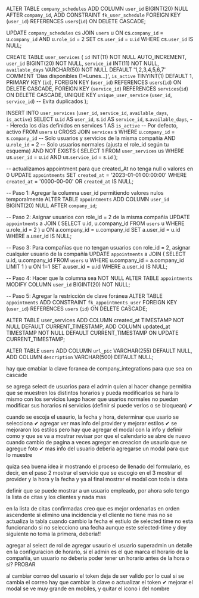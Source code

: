<!-- Agrega user_id como campo nullable (como ya lo habías planteado): -->

ALTER TABLE `company_schedules`
ADD COLUMN `user_id` BIGINT(20) NULL AFTER `company_id`,
ADD CONSTRAINT `fk_user_schedule` FOREIGN KEY (`user_id`) REFERENCES `users`(`id`) ON DELETE CASCADE;

<!-- Relación entre tablas:
Unimos company_schedules (horarios) con users mediante company_id.
Filtramos solo usuarios con rol de administrador (role_id = [ID_DEL_ROL_ADMIN]).
Actualización:
Asignamos el id del admin como user_id en los horarios donde user_id es NULL. -->

UPDATE `company_schedules` cs
JOIN `users` u ON cs.`company_id` = u.`company_id` AND u.`role_id` = 2
SET cs.`user_id` = u.`id`
WHERE cs.`user_id` IS NULL;

<!-- se cra tabla user_services -->

CREATE TABLE `user_services` (
`id` INT(11) NOT NULL AUTO_INCREMENT,
`user_id` BIGINT(20) NOT NULL,
`service_id` INT(11) NOT NULL,
`available_days` VARCHAR(50) NOT NULL DEFAULT '1,2,3,4,5,6,7' COMMENT 'Días disponibles (1=Lunes...)',
`is_active` TINYINT(1) DEFAULT 1,
PRIMARY KEY (`id`),
FOREIGN KEY (`user_id`) REFERENCES `users`(`id`) ON DELETE CASCADE,
FOREIGN KEY (`service_id`) REFERENCES `services`(`id`) ON DELETE CASCADE,
UNIQUE KEY `unique_user_service` (`user_id`, `service_id`) -- Evita duplicados
);

<!-- se llena la tabla user_services -->

INSERT INTO `user_services` (`user_id`, `service_id`, `available_days`, `is_active`)
SELECT
u.`id` AS `user_id`,
s.`id` AS `service_id`,
s.`available_days`, -- Hereda los días definidos en services
1 AS `is_active` -- Por defecto, activo
FROM
`users` u
CROSS JOIN
`services` s
WHERE
u.`company_id` = s.`company_id` -- Solo usuarios y servicios de la misma compañía
AND u.`role_id` = 2 -- Solo usuarios normales (ajusta el role_id según tu esquema)
AND NOT EXISTS (
SELECT 1 FROM `user_services` us
WHERE us.`user_id` = u.`id` AND us.`service_id` = s.`id`
);

-- actualizamos appointment para que created_At no tenga null o valores en 0
UPDATE `appointments`
SET `created_at` = '2023-01-01 00:00:00'
WHERE `created_at` = '0000-00-00' OR `created_at` IS NULL;

-- Paso 1: Agregar la columna user_id permitiendo valores nulos temporalmente
ALTER TABLE `appointments`
ADD COLUMN `user_id` BIGINT(20) NULL AFTER `company_id`;

-- Paso 2: Asignar usuarios con role_id = 2 de la misma compañía
UPDATE `appointments` a
JOIN (
SELECT u.id, u.company_id
FROM `users` u
WHERE u.role_id = 2
) u ON a.company_id = u.company_id
SET a.user_id = u.id
WHERE a.user_id IS NULL;

-- Paso 3: Para compañías que no tengan usuarios con role_id = 2, asignar cualquier usuario de la compañía
UPDATE `appointments` a
JOIN (
SELECT u.id, u.company_id
FROM `users` u
WHERE u.company_id = a.company_id
LIMIT 1
) u ON 1=1
SET a.user_id = u.id
WHERE a.user_id IS NULL;

-- Paso 4: Hacer que la columna sea NOT NULL
ALTER TABLE `appointments`
MODIFY COLUMN `user_id` BIGINT(20) NOT NULL;

-- Paso 5: Agregar la restricción de clave foránea
ALTER TABLE `appointments`
ADD CONSTRAINT `fk_appointments_user`
FOREIGN KEY (`user_id`) REFERENCES `users` (`id`) ON DELETE CASCADE;

ALTER TABLE user_services
ADD COLUMN created_at TIMESTAMP NOT NULL DEFAULT CURRENT_TIMESTAMP,
ADD COLUMN updated_at TIMESTAMP NOT NULL DEFAULT CURRENT_TIMESTAMP ON UPDATE CURRENT_TIMESTAMP;

ALTER TABLE `users`
ADD COLUMN `url_pic` VARCHAR(255) DEFAULT NULL,
ADD COLUMN `description` VARCHAR(500) DEFAULT NULL;

hay que cmabiar la clave foranea de company_integrations para que sea on cascade

se agrega select de usuarios para el admin quien al hacer change permitira que se muestren los distintos horarios y pueda modificarlos
se hara lo mismo con los servicios
luego hacer que usarios normales no puedan modificar sus horarios ni servicios (definir si puede verlos o se bloquean) ✔

cuando se escoja el usaurio, la fecha y hora, determinar que usario se selecciona ✔
agregar ver mas info del provider y mejorar estilos ✔
se mejoraron los estilos pero hay que agregar el modal con la info y definir como y que se va a mostrar
revisar por que el calendario se abre de nuevo cuando cambio de pagina a veces
agregar en creacion de usaurio que se agregue foto ✔
mas info del usuario deberia agregarse un modal para que lo muestre

quiza sea buena idea ir mostrando el proceso de llenado del formulario, es decir, en el paso 2 mostrar el servicio que se escogio
en el 3 mostrar el provider y la hora y la fecha y ya al final mostrar el modal con toda la data

definir que se puede mostrar a un usuario empleado, por ahora solo tengo la lista de citas y los clientes y nada mas

en la lista de citas confirmadas creo que es mejor ordenarlas en orden ascendente
si elimino una incidencia y el cliente no tiene mas no se actualiza la tabla
cuando cambio la fecha el estiulo de selected time no esta funcionando
si no selecciono una fecha aunque este selected-time y doy siguiente no toma la primera, deberia!!

agregar al select de rol de agregar usaurio el usuario superadmin
un detalle en la configuracion de horario, si el admin es el que marca el horario de la compañia, un usuario no deberia poder tener un horario antes de la hora o si? PROBAR

al cambiar correo del usuario el token deja de ser valido por lo cual si se cambia el correo hay que cambiar la clave o actualizar el token ✔
mejorar el modal se ve muy grande en mobiles, y quitar el icono i del nombre
